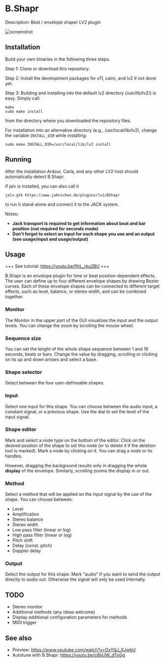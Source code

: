 # B.Shapr
Description: Beat / envelope shaper LV2 plugin

![screenshot](https://raw.githubusercontent.com/sjaehn/BShapr/master/screenshot.png "Screenshot from B.Shapr")


## Installation

Build your own binaries in the following three steps.

Step 1: Clone or download this repository.

Step 2: Install the development packages for x11, cairo, and lv2 if not done yet.

Step 3: Building and installing into the default lv2 directory (/usr/lib/lv2/) is easy. Simply call:

```
make
sudo make install
```

from the directory where you downloaded the repository files.

For installation into an alternative directory (e.g., /usr/local/lib/lv2), change the variable `INSTALL_DIR` while installing:

```
sudo make INSTALL_DIR=/usr/local/lib/lv2 install
```

## Running

After the installation Ardour, Carla, and any other LV2 host should automatically detect B.Shapr.

If jalv is installed, you can also call it

```
jalv.gtk https://www.jahnichen.de/plugins/lv2/BShapr
```

to run it stand-alone and connect it to the JACK system.

Notes:

* **Jack transport is required to get information about beat and bar position (not required for seconds mode)**
* **Don't forget to select an input for each shape you use and an output (see usage/input and usage/output)**

## Usage

+++ See tutorial: https://youtu.be/fjhL_rku2BU +++

B.Shapr is an envelope plugin for time or beat position-dependent effects.
The user can define up to four different envelope shapes by drawing Bezier curves. Each of these envelope
shapes can be connected to different target effects, such as level, balance, or stereo width, and can be
combined together.

### Monitor

The Monitor in the upper part of the GUI visualizes the input and the output levels. You can change the zoom
by scrolling the mouse wheel.

### Sequence size

You can set the lenght of the whole shape sequence between 1 and 16 seconds, beats or bars. Change the value
by dragging, scrolling or clicking on its up and down arrows and select a base.

### Shape selector

Select between the four user-defineable shapes.

### Input

Select one input for this shape. You can choose between the audio input, a constant signal, or a previous shape.
Use the dial to set the level of the input signal.

### Shape editor

Mark and select a node type on the bottom of the editor. Click on the desired position of the shape to set
this node (or to delete it if the deletion tool is marked). Mark a node by clicking on it. You can drag a node
or its handles.

However, dragging the background results only in dragging the whole **display** of the envelope. Similarly,
scrolling zooms the display in or out.

### Method

Select a method that will be applied on the input signal by the use of the shape. You can choose between:

* Level
* Amplification
* Stereo balance
* Stereo width
* Low pass filter (linear or log)
* High pass filter (linear or log)
* Pitch shift
* Delay (const. pitch)
* Doppler delay

### Output

Select the output for this shape. Mark "audio" if you want to send the output directly to audio out. Otherwise
the signal will only be used internally.

## TODO

* Stereo monitor
* Additional methods (any ideas welcome)
* Display additional configuration parameters for methods
* MIDI trigger

## See also

* Preview: https://www.youtube.com/watch?v=DxYQJ_XJwbU
* Autotune with B.Shapr: https://youtu.be/c6bUW_dTxGg
